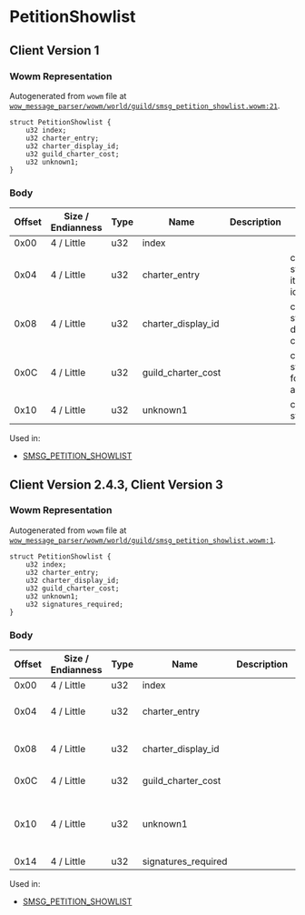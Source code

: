# PetitionShowlist

## Client Version 1

### Wowm Representation

Autogenerated from `wowm` file at [`wow_message_parser/wowm/world/guild/smsg_petition_showlist.wowm:21`](https://github.com/gtker/wow_messages/tree/main/wow_message_parser/wowm/world/guild/smsg_petition_showlist.wowm#L21).
```rust,ignore
struct PetitionShowlist {
    u32 index;
    u32 charter_entry;
    u32 charter_display_id;
    u32 guild_charter_cost;
    u32 unknown1;
}
```
### Body

| Offset | Size / Endianness | Type | Name | Description | Comment |
| ------ | ----------------- | ---- | ---- | ----------- | ------- |
| 0x00 | 4 / Little | u32 | index |  |  |
| 0x04 | 4 / Little | u32 | charter_entry |  | cmangos/vmangos/mangoszero: statically sets to guild charter item id (5863) and arena charter ids. |
| 0x08 | 4 / Little | u32 | charter_display_id |  | cmangos/vmangos/mangoszero: statically sets to guild charter display id (16161) and arena charter ids. |
| 0x0C | 4 / Little | u32 | guild_charter_cost |  | cmangos/vmangos/mangoszero: statically set to 1000 (10 silver) for guild charters and the cost of arena charters for that. |
| 0x10 | 4 / Little | u32 | unknown1 |  | cmangos/vmangos/mangoszero: statically set to 1 |


Used in:
* [SMSG_PETITION_SHOWLIST](smsg_petition_showlist.md)

## Client Version 2.4.3, Client Version 3

### Wowm Representation

Autogenerated from `wowm` file at [`wow_message_parser/wowm/world/guild/smsg_petition_showlist.wowm:1`](https://github.com/gtker/wow_messages/tree/main/wow_message_parser/wowm/world/guild/smsg_petition_showlist.wowm#L1).
```rust,ignore
struct PetitionShowlist {
    u32 index;
    u32 charter_entry;
    u32 charter_display_id;
    u32 guild_charter_cost;
    u32 unknown1;
    u32 signatures_required;
}
```
### Body

| Offset | Size / Endianness | Type | Name | Description | Comment |
| ------ | ----------------- | ---- | ---- | ----------- | ------- |
| 0x00 | 4 / Little | u32 | index |  |  |
| 0x04 | 4 / Little | u32 | charter_entry |  | cmangos/vmangos/mangoszero: statically sets to guild charter item id (5863). |
| 0x08 | 4 / Little | u32 | charter_display_id |  | cmangos/vmangos/mangoszero: statically sets to guild charter display id (16161). |
| 0x0C | 4 / Little | u32 | guild_charter_cost |  | cmangos/vmangos/mangoszero: statically set to 1000 (10 silver). |
| 0x10 | 4 / Little | u32 | unknown1 |  | cmangos/vmangos/mangoszero: statically set to 1<br/>arcemu: charter type? seems to be 0x0 for guilds and 0x1 for arena charters |
| 0x14 | 4 / Little | u32 | signatures_required |  |  |


Used in:
* [SMSG_PETITION_SHOWLIST](smsg_petition_showlist.md)

